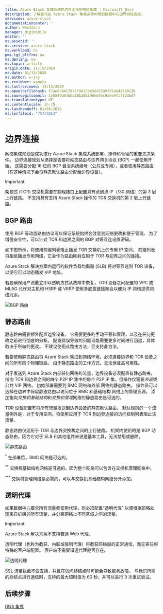 ```yaml
---
title: Azure Stack 集成系统的边界连接和网络集成 | Microsoft Docs
description: 了解如何在 Azure Stack 集成系统中规划数据中心边界网络连接。
services: azure-stack
documentationcenter: ''
author: WenJason
manager: digimobile
editor: ''
ms.assetid: ''
ms.service: azure-stack
ms.workload: na
pms.tgt_pltfrm: na
ms.devlang: na
ms.topic: article
origin.date: 11/15/2019
ms.date: 01/13/2020
ms.author: v-jay
ms.reviewer: wamota
ms.lastreviewed: 11/15/2019
ms.openlocfilehash: f7ae8d4417871f90159e56d2939fd7a6d379922b
ms.sourcegitcommit: 166549d64bbe28b28819d6046c93ee041f1d3bd7
ms.translationtype: HT
ms.contentlocale: zh-CN
ms.lasthandoff: 01/08/2020
ms.locfileid: "75737813"
---
```

# <a name="border-connectivity"></a>边界连接 
网络集成规划是成功进行 Azure Stack 集成系统部署、操作和管理的重要先决条件。 边界连接规划从选择是否要将动态路由与边界网关协议 (BGP) 一起使用开始。 这需要分配 16 位的 BGP 自治系统编号（公共或专用），或者使用静态路由（在这种情况下会将静态默认路由分配给边界设备）。

> [!IMPORTANT]
> 架顶式 (TOR) 交换机需要在物理接口上配置具有点到点 IP（/30 网络）的第 3 层上行链路。 不支持具有支持 Azure Stack 操作的 TOR 交换机的第 2 层上行链路。

## <a name="bgp-routing"></a>BGP 路由
使用 BGP 等动态路由协议可以保证系统始终会注意到网络更改和便于管理。 为了增强安全性，可以针对 TOR 和边界之间的 BGP 对等互连设置密码。

如下图所示，将使用前缀列表阻止播发 TOR 交换机上的专用 IP 空间。 前缀列表将拒绝播发专用网络，它会作为路由映射应用于 TOR 与边界之间的连接。

Azure Stack 解决方案内运行的软件负载均衡器 (SLB) 将对等互连到 TOR 设备，以便它可以动态播发 VIP 地址。

若要确保用户流量立即以透明方式从故障中恢复，TOR 设备之间配置的 VPC 或 MLAG 允许对主机和 HSRP 或 VRRP 使用多底盘链接聚合以便为 IP 网络提供网络冗余。

![BGP 路由](media/azure-stack-border-connectivity/bgp-routing.png)

## <a name="static-routing"></a>静态路由
静态路由需要额外配置边界设备。 它需要更多的手动干预和管理，以及在任何更改之前进行彻底的分析。 配置错误导致的问题可能需要更多时间进行回退，具体取决于所做的更改。 不建议使用此路由方法，但支持此方法。

若要使用静态路由将 Azure Stack 集成到网络环境，必须连接边界和 TOR 设备之间的所有四个物理链路。 由于静态路由的工作方式，无法保证高可用性。

对于发送到 Azure Stack 内部任何网络的流量，边界设备必须配置有静态路由，指向 TOR 和边界之间的四个 P2P IP 集中的每个 P2P IP 集，但操作仅需要*外部*或公共 VIP 网络。 初始部署需要到 BMC  网络和外部  网络的静态路由。 操作员可以选择在边界中保留静态路由以访问位于 BMC  和基础结构  网络上的管理资源。 添加指向*交换机基础结构*和*交换机管理*网络的静态路由是可选的。

TOR 设备配置有将所有流量发送到边界设备的静态默认路由。 默认规则的一个流量例外是，对于专用空间，将使用应用于 TOR 到边界连接的访问控制列表阻止该流量。

静态路由仅适用于 TOR 与边界交换机之间的上行链路。 机架内使用的是 BGP 动态路由，因为它对于 SLB 和其他组件来说是基本工具，无法禁用或删除。

![静态路由](media/azure-stack-border-connectivity/static-routing.png)

<sup>\*</sup> 在部署后，BMC 网络是可选的。

<sup>\*\*</sup> 交换机基础结构网络是可选的，因为整个网络可以包含在交换机管理网络中。

<sup>\*\*\*</sup> 交换机管理网络是必需的，可以与交换机基础结构网络分开添加。

## <a name="transparent-proxy"></a>透明代理
如果数据中心要求所有流量都使用代理，则必须配置“透明代理”  以便根据策略处理来自机架的所有流量，并分离网络上不同区域之间的流量。

> [!IMPORTANT]
> Azure Stack 解决方案不支持普通 Web 代理。  

透明代理（也称为截获、内联或强制代理）将截获网络层的正常通信，而无需任何特殊的客户端配置。 客户端不需要知道代理是否存在。

![透明代理](media/azure-stack-border-connectivity/transparent-proxy.png)

SSL 流量拦截[不受支持](azure-stack-firewall.md#ssl-interception)，并且在访问终结点时可能会导致服务故障。 与标识所需的终结点进行通信时，支持的最大超时值为 60 秒，并可以进行 3 次重试尝试。

## <a name="next-steps"></a>后续步骤
[DNS 集成](azure-stack-integrate-dns.md)
